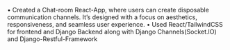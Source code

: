  • Created a Chat-room React-App, where users can create disposable communication channels. It’s designed with a
 focus on aesthetics, responsiveness, and seamless user experience.
 • Used React/TailwindCSS for frontend and Django Backend along with Django Channels(Socket.IO) and
 Django-Restful-Framework

